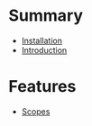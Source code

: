 # Summary

- [Installation](installation.md)
- [Introduction](introduction.md)

# Features

- [Scopes](features/scopes.md)
